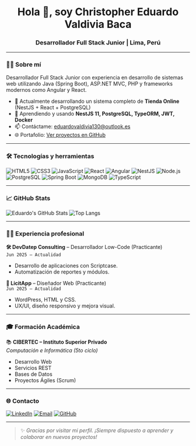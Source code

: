 <h1 align="center">Hola 👋, soy Christopher Eduardo Valdivia Baca</h1>
<h3 align="center">Desarrollador Full Stack Junior | Lima, Perú</h3>

---

### 👨‍💻 Sobre mí
Desarrollador Full Stack Junior con experiencia en desarrollo de sistemas web utilizando Java (Spring Boot), ASP.NET MVC, PHP y frameworks modernos como Angular y React.

- 🔭 Actualmente desarrollando un sistema completo de **Tienda Online** (NestJS + React + PostgreSQL)
- 🌱 Aprendiendo y usando **NestJS 11, PostgreSQL, TypeORM, JWT, Docker**
- 📫 Contáctame: [eduardovaldivia130@outlook.es](mailto:eduardovaldivia130@outlook.es)
- 🌐 Portafolio: [Ver proyectos en GitHub](https://github.com/Eduardo1300)

---

### 🛠️ Tecnologías y herramientas

![HTML5](https://img.shields.io/badge/HTML5-E34F26?logo=html5&logoColor=white&style=for-the-badge)
![CSS3](https://img.shields.io/badge/CSS3-1572B6?logo=css3&logoColor=white&style=for-the-badge)
![JavaScript](https://img.shields.io/badge/JavaScript-F7DF1E?logo=javascript&logoColor=black&style=for-the-badge)
![React](https://img.shields.io/badge/React-20232A?logo=react&logoColor=61DAFB&style=for-the-badge)
![Angular](https://img.shields.io/badge/Angular-DD0031?logo=angular&logoColor=white&style=for-the-badge)
![NestJS](https://img.shields.io/badge/NestJS-E0234E?logo=nestjs&logoColor=white&style=for-the-badge)
![Node.js](https://img.shields.io/badge/Node.js-339933?logo=node.js&logoColor=white&style=for-the-badge)
![PostgreSQL](https://img.shields.io/badge/PostgreSQL-4169E1?logo=postgresql&logoColor=white&style=for-the-badge)
![Spring Boot](https://img.shields.io/badge/Spring_Boot-6DB33F?logo=springboot&logoColor=white&style=for-the-badge)
![MongoDB](https://img.shields.io/badge/MongoDB-4EA94B?logo=mongodb&logoColor=white&style=for-the-badge)
![TypeScript](https://img.shields.io/badge/TypeScript-007ACC?logo=typescript&logoColor=white&style=for-the-badge)

---

### 📈 GitHub Stats

![Eduardo's GitHub Stats](https://github-readme-stats.vercel.app/api?username=Eduardo1300&show_icons=true&theme=radical)
![Top Langs](https://github-readme-stats.vercel.app/api/top-langs/?username=Eduardo1300&layout=compact&theme=radical)

---

### 🧑‍💼 Experiencia profesional

**🛠 DevDatep Consulting** – Desarrollador Low-Code (Practicante)  
`Jun 2025 – Actualidad`  
- Desarrollo de aplicaciones con Scriptcase.  
- Automatización de reportes y módulos.  

**🎨 LicitApp** – Diseñador Web (Practicante)  
`Jun 2025 – Actualidad`  
- WordPress, HTML y CSS.  
- UX/UI, diseño responsivo y mejora visual.

---

### 🎓 Formación Académica

📚 **CIBERTEC – Instituto Superior Privado**  
*Computación e Informática (5to ciclo)*  
- Desarrollo Web  
- Servicios REST  
- Bases de Datos  
- Proyectos Ágiles (Scrum)  

---

### 🌐 Contacto

[![LinkedIn](https://img.shields.io/badge/LinkedIn-blue?logo=linkedin&style=for-the-badge)]([https://linkedin.com](https://www.linkedin.com/in/christopher-eduardo-valdivia-baca-899051318/))
[![Email](https://img.shields.io/badge/Email-EA4335?logo=gmail&logoColor=white&style=for-the-badge)](mailto:eduardovaldivia130@outlook.es)
[![GitHub](https://img.shields.io/badge/GitHub-000?logo=github&style=for-the-badge)](https://github.com/Eduardo1300)

---

> ✨ *Gracias por visitar mi perfil. ¡Siempre dispuesto a aprender y colaborar en nuevos proyectos!*
